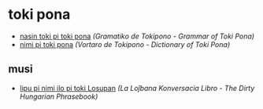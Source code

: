 # toki pona

* [nasin toki pi toki pona](nasin-toki.md) *(Gramatiko de Tokipono - Grammar of Toki Pona)*
* [nimi pi toki pona](nimi.md) *(Vortaro de Tokipono - Dictionary of Toki Pona)*

## musi

* [lipu pi nimi ilo pi toki Losupan](musi/lipu-pi-nimi-ilo-pi-toki-losupan.md) *(La Loĵbana Konversacia Libro - The Dirty Hungarian Phrasebook)*
